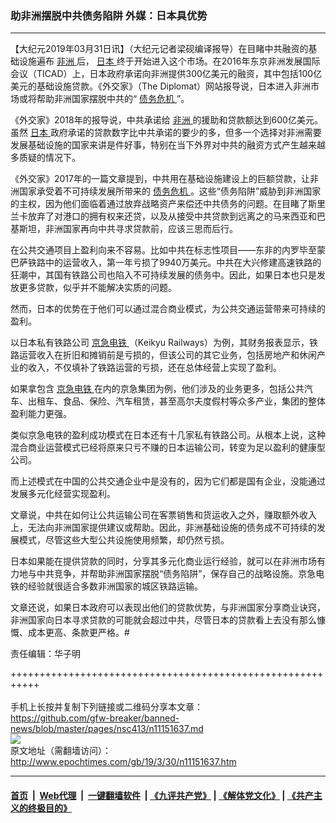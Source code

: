 ### 助非洲摆脱中共债务陷阱 外媒：日本具优势
------------------------

<p>
 【大纪元2019年03月31日讯】（大纪元记者梁砚编译报导）在目睹中共融资的基础设施遍布
 <a href="http://www.epochtimes.com/gb/tag/%E9%9D%9E%E6%B4%B2.html">
  非洲
 </a>
 后，
 <a href="http://www.epochtimes.com/gb/tag/%E6%97%A5%E6%9C%AC.html">
  日本
 </a>
 终于开始进入这个市场。在2016年东京非洲发展国际会议（TICAD）上，日本政府承诺向非洲提供300亿美元的融资，其中包括100亿美元的基础设施贷款。《外交家》（The Diplomat）网站报导说，日本进入非洲市场或将帮助非洲国家摆脱中共的“
 <a href="http://www.epochtimes.com/gb/tag/%E5%80%BA%E5%8A%A1%E5%8D%B1%E6%9C%BA.html">
  债务危机
 </a>
 ”。
</p>
<p>
 《外交家》2018年的报导说，中共承诺给
 <a href="http://www.epochtimes.com/gb/tag/%E9%9D%9E%E6%B4%B2.html">
  非洲
 </a>
 的援助和贷款额达到600亿美元。虽然
 <a href="http://www.epochtimes.com/gb/tag/%E6%97%A5%E6%9C%AC.html">
  日本
 </a>
 政府承诺的贷款数字比中共承诺的要少的多，但多一个选择对非洲需要发展基础设施的国家来讲是件好事，特别在当下外界对中共的融资方式产生越来越多质疑的情况下。
</p>
<p>
 《外交家》2017年的一篇文章提到，中共用在基础设施建设上的巨额贷款，让非洲国家承受着不可持续发展所带来的
 <a href="http://www.epochtimes.com/gb/tag/%E5%80%BA%E5%8A%A1%E5%8D%B1%E6%9C%BA.html">
  债务危机
 </a>
 。这些“债务陷阱”威胁到非洲国家的主权，因为他们面临着通过放弃战略资产来偿还中共债务的问题。在目睹了斯里兰卡放弃了对港口的拥有权来还贷，以及从接受中共贷款到远离之的马来西亚和巴基斯坦，非洲国家再向中共寻求贷款前，应该三思而后行。
</p>
<p>
 在公共交通项目上盈利向来不容易。比如中共在标志性项目——东非的内罗毕至蒙巴萨铁路中的运营收入，第一年亏损了9940万美元。中共在大兴修建高速铁路的狂潮中，其国有铁路公司也陷入不可持续发展的债务中。因此，如果日本也只是发放更多贷款，似乎并不能解决实质的问题。
</p>
<p>
 然而，日本的优势在于他们可以通过混合商业模式，为公共交通运营带来可持续的盈利。
</p>
<p>
 以日本私有铁路公司
 <a href="http://www.epochtimes.com/gb/tag/%E4%BA%AC%E6%80%A5%E7%94%B5%E9%93%81.html">
  京急电铁
 </a>
 （Keikyu Railways）为例，其财务报表显示，铁路运营收入在折旧和摊销前是亏损的，但该公司的其它业务，包括房地产和休闲产业的收入，不仅填补了铁路运营的亏损，还在总体经营上实现了盈利。
</p>
<p>
 如果拿包含
 <a href="http://www.epochtimes.com/gb/tag/%E4%BA%AC%E6%80%A5%E7%94%B5%E9%93%81.html">
  京急电铁
 </a>
 在内的京急集团为例，他们涉及的业务更多，包括公共汽车、出租车、食品、保险、汽车租赁，甚至高尔夫度假村等众多产业，集团的整体盈利能力更强。
</p>
<p>
 类似京急电铁的盈利成功模式在日本还有十几家私有铁路公司。从根本上说，这种混合商业运营模式已经将原来只亏不赚的日本运输公司，转变为足以盈利的健康型公司。
</p>
<p>
 而上述模式在中国的公共交通企业中是没有的，因为它们都是国有企业，没能通过发展多元化经营实现盈利。
</p>
<p>
 文章说，中共在如何让公共运输公司在客票销售和货运收入之外，赚取额外收入上，无法向非洲国家提供建议或帮助。因此，非洲基础设施的债务成不可持续的发展模式，尽管这些大型公共设施使用频繁，却仍然亏损。
</p>
<p>
 日本如果能在提供贷款的同时，分享其多元化商业运行经验，就可以在非洲市场有力地与中共竞争，并帮助非洲国家摆脱“债务陷阱”，保存自己的战略设施。京急电铁的经验就很适合多数非洲国家的城区铁路运输。
</p>
<p>
 文章还说，如果日本政府可以表现出他们的贷款优势，与非洲国家分享商业诀窍，非洲国家向日本寻求贷款的可能就会超过中共，尽管日本的贷款看上去没有那么慷慨、成本更高、条款更严格。#
</p>
<p>
 责任编辑：华子明
</p>

+++++++++++++++++++++++++++++++++++++++++++++++++++++++++++<br/><br/>
手机上长按并复制下列链接或二维码分享本文章：<br/>
https://github.com/gfw-breaker/banned-news/blob/master/pages/nsc413/n11151637.md <br/>
<a href='https://github.com/gfw-breaker/banned-news/blob/master/pages/nsc413/n11151637.md'><img src='https://github.com/gfw-breaker/banned-news/blob/master/pages/nsc413/n11151637.md.png'/></a> <br/>
原文地址（需翻墙访问）：http://www.epochtimes.com/gb/19/3/30/n11151637.htm


------------------------
#### [首页](https://github.com/gfw-breaker/banned-news/blob/master/README.md) &nbsp;|&nbsp; [Web代理](https://github.com/labour-camp/helloworld) &nbsp;|&nbsp; [一键翻墙软件](https://github.com/gfw-breaker/nogfw/blob/master/README.md) &nbsp;| [《九评共产党》](https://github.com/gfw-breaker/9ping.md/blob/master/README.md#九评之一评共产党是什么) | [《解体党文化》](https://github.com/gfw-breaker/jtdwh.md/blob/master/README.md) | [《共产主义的终极目的》](https://github.com/gfw-breaker/gczydzjmd.md/blob/master/README.md)

